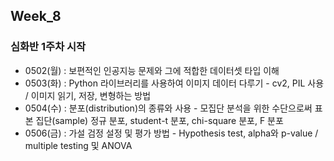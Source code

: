 ## Week_8
### 심화반 1주차 시작
- 0502(월) : 보편적인 인공지능 문제와 그에 적합한 데이터셋 타입 이해<br>
- 0503(화) : Python 라이브러리를 사용하여 이미지 데이터 다루기 - cv2, PIL 사용 / 이미지 읽기, 저장, 변형하는 방법<br>
- 0504(수) : 분포(distribution)의 종류와 사용 - 모집단 분석을 위한 수단으로써 표본 집단(sample) 정규 분포, student-t 분포, chi-square 분포, F 분포<br>
- 0506(금) : 가설 검정 설정 및 평가 방법 - Hypothesis test, alpha와 p-value / multiple testing 및 ANOVA